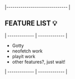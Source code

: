 |------------------------------ |

## FEATURE LIST 💡
| ------------- | ------------- |

- Gotty
- neofetch work
- playit work
- other features?, just wait! 
  
| ------------- | ------------- |
